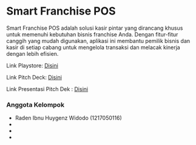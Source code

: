 # Smart Franchise POS

<p>Smart Franchise POS adalah solusi kasir pintar yang dirancang khusus untuk memenuhi kebutuhan bisnis franchise Anda. Dengan fitur-fitur canggih yang mudah digunakan, aplikasi ini membantu pemilik bisnis dan kasir di setiap cabang untuk mengelola transaksi dan melacak kinerja dengan lebih efisien.</p>

<p>Link Playstore: <a href="https://play.google.com/store/apps/details?id=org.anugrah_kos.smart_franchise_pos">Disini</a></p>

<p>Link Pitch Deck: <a href="">Disini</a></p>

<p>Link Presentasi Pitch Dek : <a href="">Disini</a></p>

### Anggota Kelompok
<ul>
<li>Raden Ibnu Huygenz Widodo (1217050116)</li>
<li></li>
<li></li>
<li></li>
</ul>
